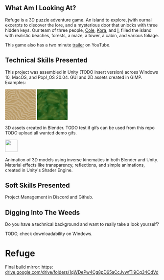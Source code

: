## What Am I Looking At?
Refuge is a 3D puzzle adventure game. An island to explore, jwith ournal excerpts to discover the lore, and a mysterious door that unlocks with three hidden keys. Our team of three people, [Cole](https://github.com/colelewis), [Kora](https://github.com/KoraLoud), and [I](https://github.com/ZeHolyQofPower), filled the island with realistic beaches, forests, a maze, a tower, a cabin, and various foliage.

This game also has a two minute [trailer](https://www.youtube.com/watch?v=6IcB0dZ5vS0&t=10s) on YouTube.

## Technical Skills Presented
This project was assembled in Unity (TODO insert version) across Windows 10, MacOS, and Pop!_OS 20.04.
GUI and 2D assets created in GIMP. Examples:

<img src="https://github.com/ZeHolyQofPower/Refuge/blob/main/Assets/Visual/Pictures/sand.png" width="100" height="100"/>    <img src="https://github.com/ZeHolyQofPower/Refuge/blob/main/Assets/Visual/Pictures/grass.png" width="100" height="100"/>

3D assets created in Blender.
TODO test if gifs can be used from this repo
TODO upload all wanted demo gifs.

<img src="https://tenor.com/view/test-gif-19742784.gif" width="40" height="40"/>

Animation of 3D models using inverse kinematics in both Blender and Unity.
Material effects like transparency, reflections, and simple animations, created in Unity's Shader Engine.

## Soft Skills Presented
Project Management in Discord and Github.

## Digging Into The Weeds
Do you have a technical background and want to really take a look yourself?

TODO, check downloadability on Windows.


# Refuge
Final build mirror: https: [drive.google.com/drive/folders/1qWDePw4Cg8pD65aCcJvwfTi9Cq34CdVd](https://drive.google.com/drive/folders/1qWDePw4Cg8pD65aCcJvwfTi9Cq34CdVd)
